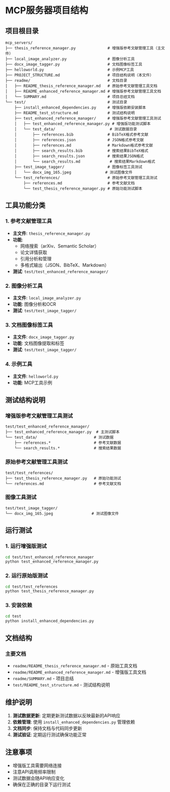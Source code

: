 # MCP服务器项目结构

## 项目根目录
```
mcp_servers/
├── thesis_reference_manager.py              # 增强版参考文献管理工具（主文件）
├── local_image_analyzer.py                  # 图像分析工具
├── docx_image_tagger.py                     # 文档图像标签工具
├── helloworld.py                            # 示例MCP工具
├── PROJECT_STRUCTURE.md                     # 项目结构说明（本文件）
├── readme/                                  # 文档目录
│   ├── README_thesis_reference_manager.md   # 原始参考文献管理工具文档
│   ├── README_enhanced_reference_manager.md # 增强版参考文献管理工具文档
│   └── SUMMARY.md                           # 项目总结文档
└── test/                                    # 测试目录
    ├── install_enhanced_dependencies.py     # 增强版依赖安装脚本
    ├── README_test_structure.md             # 测试结构说明
    ├── test_enhanced_reference_manager/     # 增强版参考文献管理工具测试
    │   ├── test_enhanced_reference_manager.py # 增强版功能测试脚本
    │   └── test_data/                        # 测试数据目录
    │       ├── references.bib               # BibTeX格式参考文献
    │       ├── references.json              # JSON格式参考文献
    │       ├── references.md                # Markdown格式参考文献
    │       ├── search_results.bib           # 搜索结果BibTeX格式
    │       ├── search_results.json          # 搜索结果JSON格式
    │       └── search_results.md             # 搜索结果Markdown格式
    ├── test_image_tagger/                   # 图像标签工具测试
    │   └── docx_img_165.jpeg               # 测试图像文件
    └── test_references/                     # 原始参考文献管理工具测试
        ├── references.md                    # 参考文献文档
        └── test_thesis_reference_manager.py # 原始功能测试脚本
```

## 工具功能分类

### 1. 参考文献管理工具
- **主文件**: `thesis_reference_manager.py`
- **功能**: 
  - 网络搜索（arXiv、Semantic Scholar）
  - 论文详情获取
  - 引用分析和管理
  - 多格式输出（JSON、BibTeX、Markdown）
- **测试**: `test/test_enhanced_reference_manager/`

### 2. 图像分析工具
- **主文件**: `local_image_analyzer.py`
- **功能**: 图像分析和OCR
- **测试**: `test/test_image_tagger/`

### 3. 文档图像标签工具
- **主文件**: `docx_image_tagger.py`
- **功能**: 文档图像提取和标签
- **测试**: `test/test_image_tagger/`

### 4. 示例工具
- **主文件**: `helloworld.py`
- **功能**: MCP工具示例

## 测试结构说明

### 增强版参考文献管理工具测试
```
test/test_enhanced_reference_manager/
├── test_enhanced_reference_manager.py  # 主测试脚本
└── test_data/                         # 测试数据
    ├── references.*                   # 参考文献数据
    └── search_results.*               # 搜索结果数据
```

### 原始参考文献管理工具测试
```
test/test_references/
├── test_thesis_reference_manager.py   # 原始功能测试
└── references.md                      # 参考文献文档
```

### 图像工具测试
```
test/test_image_tagger/
└── docx_img_165.jpeg                 # 测试图像文件
```

## 运行测试

### 1. 运行增强版测试
```bash
cd test/test_enhanced_reference_manager
python test_enhanced_reference_manager.py
```

### 2. 运行原始版测试
```bash
cd test/test_references
python test_thesis_reference_manager.py
```

### 3. 安装依赖
```bash
cd test
python install_enhanced_dependencies.py
```

## 文档结构

### 主要文档
- `readme/README_thesis_reference_manager.md` - 原始工具文档
- `readme/README_enhanced_reference_manager.md` - 增强版工具文档
- `readme/SUMMARY.md` - 项目总结
- `test/README_test_structure.md` - 测试结构说明

## 维护说明

1. **测试数据更新**: 定期更新测试数据以反映最新的API响应
2. **依赖管理**: 使用 `install_enhanced_dependencies.py` 管理依赖
3. **文档同步**: 保持文档与代码同步更新
4. **测试验证**: 定期运行测试确保功能正常

## 注意事项

- 增强版工具需要网络连接
- 注意API调用频率限制
- 测试数据会随API响应变化
- 确保在正确的目录下运行测试

